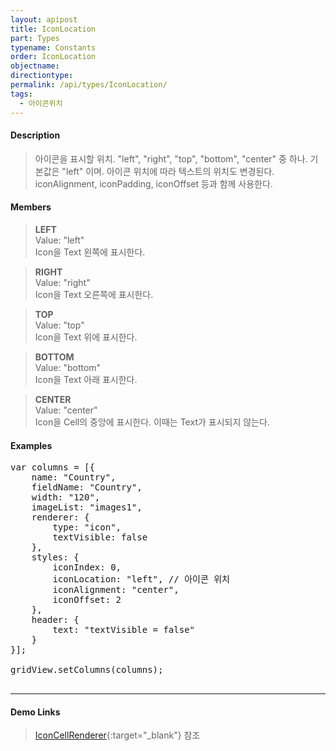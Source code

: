 ```yaml
---
layout: apipost
title: IconLocation
part: Types
typename: Constants
order: IconLocation
objectname: 
directiontype: 
permalink: /api/types/IconLocation/
tags:
  - 아이콘위치
---
```



#### Description

> 아이콘을 표시할 위치. "left", "right", "top", "bottom", "center" 중 하나. 기본값은 "left" 이며. 아이콘 위치에 따라 텍스트의 위치도 변경된다.  
iconAlignment, iconPadding, iconOffset 등과 함께 사용한다.
  
#### Members

> **LEFT**  
> Value: "left"  
> Icon을 Text 왼쪽에 표시한다.  

> **RIGHT**  
> Value: "right"  
> Icon을 Text 오른쪽에 표시한다.  

> **TOP**  
> Value: "top"  
> Icon을 Text 위에 표시한다.  

> **BOTTOM**   
> Value: "bottom"  
> Icon을 Text 아래 표시한다.  

> **CENTER**   
> Value: "center"  
> Icon을 Cell의 중앙에 표시한다. 이때는 Text가 표시되지 않는다.  

#### Examples 

<pre class="prettyprint">
var columns = [{
    name: "Country",
    fieldName: "Country",
    width: "120",
    imageList: "images1",
    renderer: {
        type: "icon",
        textVisible: false
    },
    styles: {
        iconIndex: 0,
        iconLocation: "left", // 아이콘 위치
        iconAlignment: "center",
        iconOffset: 2
    },
    header: {
        text: "textVisible = false"
    }
}];

gridView.setColumns(columns);

</pre>

---

#### Demo Links

> [IconCellRenderer](http://demo.realgrid.com/Demo/IconCellRenderer#.example){:target="_blank"} 참조